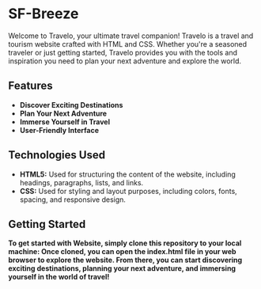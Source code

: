 # SF-Breeze

Welcome to Travelo, your ultimate travel companion! Travelo is a travel and tourism website crafted with HTML and CSS. Whether you're a seasoned traveler or just getting started, Travelo provides you with the tools and inspiration you need to plan your next adventure and explore the world.

## Features

- **Discover Exciting Destinations**
- **Plan Your Next Adventure**
- **Immerse Yourself in Travel**
- **User-Friendly Interface**

## Technologies Used

- **HTML5:** Used for structuring the content of the website, including headings, paragraphs, lists, and links.
- **CSS:** Used for styling and layout purposes, including colors, fonts, spacing, and responsive design.

## Getting Started

**To get started with Website, simply clone this repository to your local machine:
Once cloned, you can open the index.html file in your web browser to explore the website. From there, you can start discovering exciting destinations, planning your next adventure, and immersing yourself in the world of travel!**
